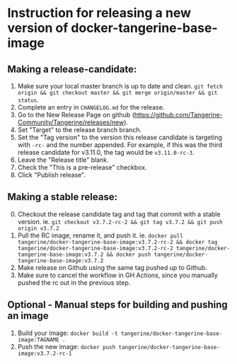 # Instruction for releasing a new version of docker-tangerine-base-image

## Making a release-candidate:
1. Make sure your local master branch is up to date and clean. `git fetch origin && git checkout master && git merge origin/master && git status`.
2. Complete an entry in `CHANGELOG.md` for the release.
0. Go to the New Release Page on github (https://github.com/Tangerine-Community/Tangerine/releases/new).
1. Set "Target" to the release branch branch.
2. Set the "Tag version" to the version this release candidate is targeting with `-rc-` and the number appended. For example, if this was the third release candidate for v3.11.0, the tag would be `v3.11.0-rc-3`.
3. Leave the "Release title" blank.
4. Check the "This is a pre-release" checkbox.
5. Click "Publish release".

## Making a stable release:
0. Checkout the release candidate tag and tag that commit with a stable version. ie. `git checkout v3.7.2-rc-2 && git tag v3.7.2 && git push origin v3.7.2`
0. Pull the RC image, rename it, and push it. ie. `docker pull tangerine/docker-tangerine-base-image:v3.7.2-rc-2 && docker tag tangerine/docker-tangerine-base-image:v3.7.2-rc-2 tangerine/docker-tangerine-base-image:v3.7.2 && docker push tangerine/docker-tangerine-base-image:v3.7.2`
0. Make release on Github using the same tag pushed up to Github.
1. Make sure to cancel the workflow in GH Actions, since you manually pushed the rc out in the previous step.

## Optional - Manual steps for building and pushing an image
1. Build your image: `docker build -t tangerine/docker-tangerine-base-image:TAGNAME .`
2. Push the new image: `docker push tangerine/docker-tangerine-base-image:v3.7.2-rc-1`
